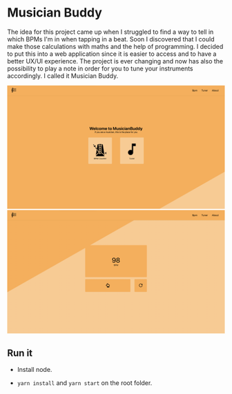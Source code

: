 # Musician Buddy

The idea for this project came up when I struggled to find a way to tell in which BPMs I'm in when tapping in a beat. Soon I discovered that I could make those calculations with maths and the help of programming. I decided to put this into a web application since it is easier to access and to have a better UX/UI experience. The project is ever changing and now has also the possibility to play a note in order for you to tune your instruments accordingly. I called it Musician Buddy.

!["Website PrintScreen"](./resources/website-printscreen-1.png)
!["Website PrintScreen"](./resources/website-printscreen-2.png)

## Run it

* Install node.

* ```yarn install``` and ```yarn start``` on the root folder.
